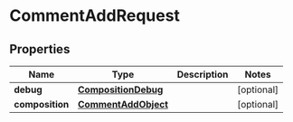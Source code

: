 

# CommentAddRequest

## Properties

Name | Type | Description | Notes
------------ | ------------- | ------------- | -------------
**debug** | [**CompositionDebug**](CompositionDebug.md) |  |  [optional]
**composition** | [**CommentAddObject**](CommentAddObject.md) |  |  [optional]



